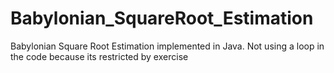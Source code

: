Babylonian_SquareRoot_Estimation
================================

Babylonian Square Root Estimation implemented in Java.
Not using a loop in the code because its restricted by exercise
